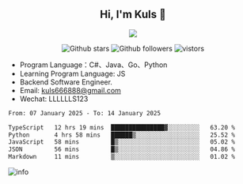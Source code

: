 <h2 align="center"> Hi, I'm Kuls 👋 </h2>
<p align="center">
    <p align="center">
        <img src=" https://avatars.githubusercontent.com/u/42165104?s=460&u=5c7fbf0bce7d4b38a15a44676e6f64b529e47598&v=4"/>
    </p>
    <p align="center">
      <img src="https://img.shields.io/github/stars/hellokuls?style=social" alt="Github stars" />
      <img src="https://img.shields.io/github/followers/hellokuls?style=social" alt="Github followers" />
      <img src="https://visitor-badge.glitch.me/badge?page_id=hellokuls.readme" alt="vistors" />
    </p>
</p>

- Program Language：C#、Java、Go、Python
- Learning Program Language: JS
- Backend Software Engineer.
- Email: kuls666888@gmail.com
- Wechat: LLLLLLS123

<!--START_SECTION:waka-->

```txt
From: 07 January 2025 - To: 14 January 2025

TypeScript   12 hrs 19 mins  ███████████████▓░░░░░░░░░   63.20 %
Python       4 hrs 58 mins   ██████▒░░░░░░░░░░░░░░░░░░   25.52 %
JavaScript   58 mins         █▒░░░░░░░░░░░░░░░░░░░░░░░   05.02 %
JSON         56 mins         █▒░░░░░░░░░░░░░░░░░░░░░░░   04.86 %
Markdown     11 mins         ▒░░░░░░░░░░░░░░░░░░░░░░░░   01.02 %
```

<!--END_SECTION:waka-->

![info](https://github-readme-stats.vercel.app/api?username=hellokuls&show_icons=true&count_private=true&hide=prs&theme=default_repocard)



